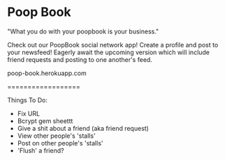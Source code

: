 Poop Book
==================

"What you do with your poopbook is your business."


Check out our PoopBook social network app!  Create a profile and post to your newsfeed!  Eagerly await the upcoming version
which will include friend requests and posting to one another's feed.

poop-book.herokuapp.com

==================

Things To Do:
- Fix URL
- Bcrypt gem sheettt
- Give a shit about a friend (aka friend request)
- View other people's 'stalls'
- Post on other people's 'stalls'
- 'Flush' a friend?
